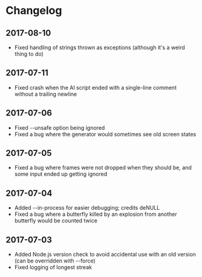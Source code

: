 # Changelog

## 2017-08-10

* Fixed handling of strings thrown as exceptions (although it's a weird thing to do)

## 2017-07-11

* Fixed crash when the AI script ended with a single-line comment without a trailing newline

## 2017-07-06

* Fixed --unsafe option being ignored
* Fixed a bug where the generator would sometimes see old screen states

## 2017-07-05

* Fixed a bug where frames were not dropped when they should be, and some input ended up getting ignored

## 2017-07-04

* Added --in-process for easier debugging; credits deNULL
* Fixed a bug where a butterfly killed by an explosion from another butterfly would be counted twice

## 2017-07-03

* Added Node.js version check to avoid accidental use with an old version (can be overridden with --force)
* Fixed logging of longest streak
